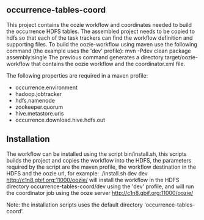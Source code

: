 occurrence-tables-coord
----------------------------
This project contains the oozie workflow and coordinates needed to build the occurrence HDFS tables. The assembled
project needs to be copied to hdfs so that each of the task trackers can find the workflow definition and supporting
files. To build the oozie-workflow using maven use the following command (the example uses the 'dev' profile):
  mvn -Pdev clean package assembly:single
The previous command generates a directory target/oozie-workflow that contains the oozie workflow and the coordinator.xml file.

The following properties are required in a maven profile:
   - occurrence.environment
   - hadoop.jobtracker
   - hdfs.namenode
   - zookeeper.quorum
   - hive.metastore.uris
   - occurrence.download.hive.hdfs.out


Installation
-------------
The workflow can be installed using the script bin/install.sh, this scripts builds the project
and copies the workflow into the HDFS, the parameters required by the script are the maven profile,  the workflow destination in the HDFS and  the oozie url, for example:
 ./install.sh dev dev http://c1n8.gbif.org:11000/oozie/
will install the workflow  in the HDFS directory occurrence-tables-coord/dev using the 'dev' profile, and will run the coordinator job using the ooze server http://c1n8.gbif.org:11000/oozie/

Note: the installation scripts uses the default directory 'occurrence-tables-coord'.


